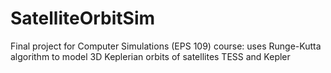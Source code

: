 # SatelliteOrbitSim
Final project for Computer Simulations (EPS 109) course: uses Runge-Kutta algorithm to model 3D Keplerian orbits of satellites TESS and Kepler
